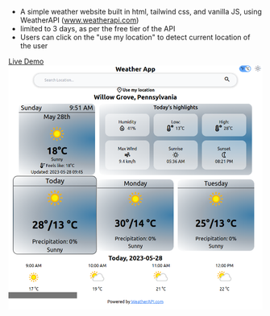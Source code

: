 -   A simple weather website built in html, tailwind css, and vanilla JS, using WeatherAPI (www.weatherapi.com)
-   limited to 3 days, as per the free tier of the API
-   Users can click on the "use my location" to detect current location of the user

[Live Demo](https://razm123.github.io/Weather-App/)
![Preview](images/preview.png)
